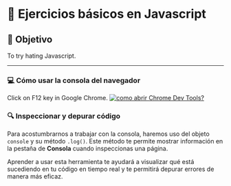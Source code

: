 # 🎠 Ejercicios básicos en Javascript

## 🎯 **Objetivo**

To try hating Javascript.

---

### 💻 **Cómo usar la consola del navegador**

Click on F12 key in Google Chrome.
[![como abrir Chrome Dev Tools?](https://developer.chrome.com/static/docs/devtools/open/image/the-inspect-option-a-dro-e98bce489fabb_856.png)](http://mathet.info/)

### 🔍 **Inspeccionar y depurar código**

Para acostumbrarnos a trabajar con la consola, haremos uso del objeto `console` y su método `.log()`. Este método te permite mostrar información en la pestaña de **Consola** cuando inspeccionas una página.

Aprender a usar esta herramienta te ayudará a visualizar qué está sucediendo en tu código en tiempo real y te permitirá depurar errores de manera más eficaz.
